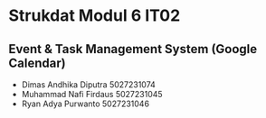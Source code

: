 # Strukdat Modul 6 IT02

## Event & Task Management System (Google Calendar)

- Dimas Andhika Diputra 5027231074
- Muhammad Nafi Firdaus 5027231045
- Ryan Adya Purwanto 5027231046
